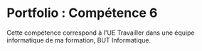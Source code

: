 # Portfolio : Compétence 6
Cette compétence correspond à l'UE Travailler dans une équipe informatique de ma formation, BUT Informatique.
